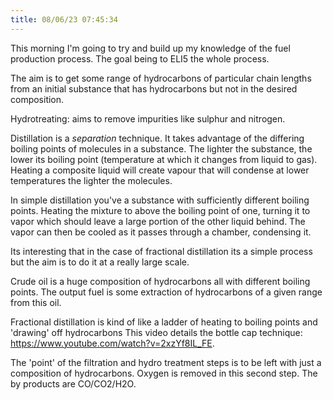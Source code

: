 ```yaml
---
title: 08/06/23 07:45:34
---
```


This morning I'm going to try and build up my knowledge of the fuel production process. The goal being to ELI5 the whole
process.

The aim is to get some range of hydrocarbons of particular chain lengths from an initial substance that has hydrocarbons
but not in the desired composition.

Hydrotreating: aims to remove impurities like sulphur and nitrogen.

Distillation is a _separation_ technique. It takes advantage of the differing boiling points of molecules in a
substance. The lighter the substance, the lower its boiling point (temperature at which it changes from liquid to gas).
Heating a composite liquid will create vapour that will condense at lower temperatures the lighter the molecules.

In simple distillation you've a substance with sufficiently different boiling points. Heating the mixture to above the
boiling point of one, turning it to vapor which should leave a large portion of the other liquid behind. The vapor can
then be cooled as it passes through a chamber, condensing it.

Its interesting that in the case of fractional distillation its a simple process but the aim is to do it at a really
large scale.

Crude oil is a huge composition of hydrocarbons all with different boiling points. The output fuel is some extraction of
hydrocarbons of a given range from this oil.

Fractional distillation is kind of like a ladder of heating to boiling points and 'drawing' off hydrocarbons
This video details the bottle cap technique: https://www.youtube.com/watch?v=2xzYf8IL_FE.

The 'point' of the filtration and hydro treatment steps is to be left with just a composition of hydrocarbons. Oxygen is
removed in this second step. The by products are CO/CO2/H2O.

